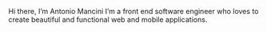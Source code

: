 Hi there, I’m Antonio Mancini
I’m a front end software engineer who loves to create beautiful and functional web and mobile applications.
